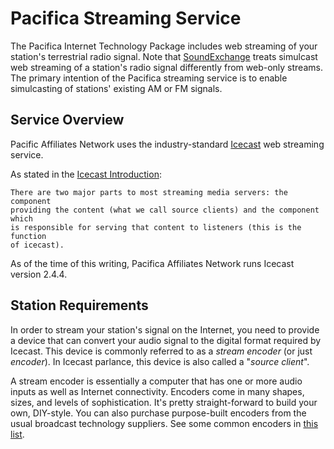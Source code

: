 <!--
---
	title: Pacifica Streaming Service
	author: David Klann <dklann@broadcasttool.com>
	date: Mon Mar 13 12:12:22 PM CDT 2023
---
-->
<!-- Create formatted output with one of these commands:
	pandoc --toc --standalone --self-contained -f markdown -t html -o index.html index.md
	pandoc --toc --standalone --self-contained -f markdown -t latex -o index.pdf index.md
-->
# Pacifica Streaming Service #

The Pacifica Internet Technology Package includes web streaming of your
station's terrestrial radio signal. Note that
[SoundExchange](https://soundexchange.com/) treats simulcast web streaming of a
station's radio signal differently from web-only streams. The primary intention
of the Pacifica streaming service is to enable simulcasting of stations'
existing AM or FM signals.

<!--toc-->

## Service Overview ##

Pacific Affiliates Network uses the industry-standard
[Icecast](https://icecast.org/) web streaming service.

As stated in the
[Icecast Introduction](https://icecast.org/docs/icecast-2.4.1/introduction.html):

    There are two major parts to most streaming media servers: the component
    providing the content (what we call source clients) and the component which
    is responsible for serving that content to listeners (this is the function
    of icecast).

As of the time of this writing, Pacifica Affiliates Network runs Icecast version
2.4.4.

## Station Requirements ##

In order to stream your station's signal on the Internet, you need to provide a
device that can convert your audio signal to the digital format required by
Icecast. This device is commonly referred to as a _stream encoder_ (or just
_encoder_). In Icecast parlance, this device is also called a "_source client_".

A stream encoder is essentially a computer that has one or more audio inputs as
well as Internet connectivity. Encoders come in many shapes, sizes, and levels
of sophistication. It's pretty straight-forward to build your own, DIY-style.
You can also purchase purpose-built encoders from the usual broadcast technology
suppliers. See some common encoders in [this list](streaming/encoders.md).
